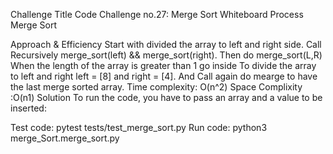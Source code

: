 Challenge Title
Code Challenge no.27: Merge Sort
Whiteboard Process
Merge Sort

Approach & Efficiency
Start with divided the array to left and right side.
Call Recursively merge_sort(left) && merge_sort(right).
Then do merge_sort(L,R)
When the length of the array is greater than 1 go inside
To divide the array to left and right left = [8] and right = [4].
And Call again do mearge to have the last merge sorted array. Time complexity: O(n^2) Space Complixity :O(n1)
Solution
To run the code, you have to pass an array and a value to be inserted:

Test code: pytest tests/test_merge_sort.py
Run code: python3 merge_Sort.merge_sort.py